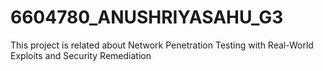 # 6604780_ANUSHRIYASAHU_G3
This project is related about Network Penetration Testing with Real-World Exploits and Security Remediation
